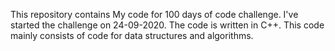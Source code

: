 This repository contains My code for 100 days of code challenge.
I've started the challenge on 24-09-2020.
The code is written in C++.
This code mainly consists of code for data structures and algorithms.
